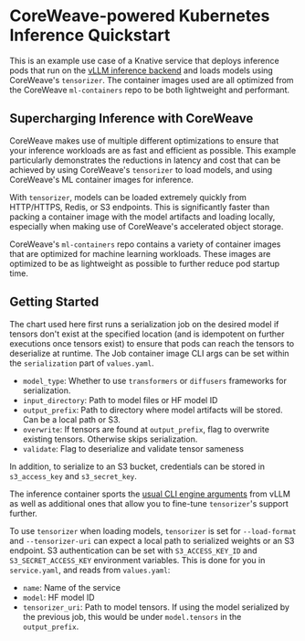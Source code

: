 # CoreWeave-powered Kubernetes Inference Quickstart
This is an example use case of a Knative service that deploys inference pods 
that run on the [vLLM inference backend](https://github.com/vllm-project/vllm/) and loads models using CoreWeave's 
`tensorizer`. The container images used are all optimized from the CoreWeave 
`ml-containers` repo to be both lightweight and performant. 

## Supercharging Inference with CoreWeave
CoreWeave makes use of multiple different optimizations to ensure that your
inference workloads are as fast and efficient as possible. This example 
particularly demonstrates the reductions in latency and cost that can be
achieved by using CoreWeave's `tensorizer` to load models, and using 
CoreWeave's ML container images for inference.

With `tensorizer`, models can be loaded extremely quickly from HTTP/HTTPS,
Redis, or S3 endpoints. This is significantly faster than packing a container
image with the model artifacts and loading locally, especially when making
use of CoreWeave's accelerated object storage. 


CoreWeave's `ml-containers` repo contains a variety of container images that 
are optimized for machine learning workloads. These images are optimized to be
as lightweight as possible to further reduce pod startup time.

## Getting Started

The chart used here first runs a serialization job on the desired model if 
tensors don't exist at the specified location (and is idempotent on further 
executions once tensors exist) to ensure that pods can reach the tensors
to deserialize at runtime. The Job container image CLI args can be set
within the `serialization` part of `values.yaml`. 

- `model_type`: Whether to use `transformers` or `diffusers` frameworks for 
serialization.
- `input_directory`: Path to model files or HF model ID
- `output_prefix`: Path to directory where model artifacts will be stored. 
Can be a local path or S3.
- `overwrite`: If tensors are found at `output_prefix`, flag to overwrite 
existing tensors. Otherwise skips serialization.
- `validate`: Flag to deserialize and validate tensor sameness

In addition, to serialize to an S3 bucket, credentials can be stored in
`s3_access_key` and `s3_secret_key`.

The inference container sports the 
[usual CLI engine arguments](https://docs.vllm.ai/en/latest/models/engine_args.html) from vLLM as well as additional 
ones that allow you to fine-tune `tensorizer`'s support further.

To use `tensorizer` when loading models, `tensorizer` is set 
for `--load-format` and `--tensorizer-uri` can expect a local path to serialized
weights or an S3 endpoint. S3 authentication can be set with `S3_ACCESS_KEY_ID` 
and `S3_SECRET_ACCESS_KEY` environment variables. This is done for you in
`service.yaml`, and reads from `values.yaml`:

- `name`: Name of the service
- `model`: HF model ID
- `tensorizer_uri`: Path to model tensors. If using the model serialized by the
previous job, this would be under `model.tensors` in the `output_prefix`. 





